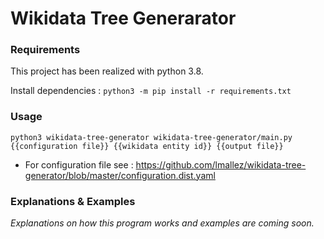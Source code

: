 # Wikidata Tree Generarator

### Requirements

This project has been realized with python 3.8.

Install dependencies : `python3 -m pip install -r requirements.txt`

### Usage

```python3 wikidata-tree-generator wikidata-tree-generator/main.py {{configuration file}} {{wikidata entity id}} {{output file}}```

* For configuration file see : https://github.com/lmallez/wikidata-tree-generator/blob/master/configuration.dist.yaml


### Explanations & Examples

*Explanations on how this program works and examples are coming soon.*
